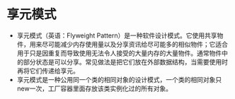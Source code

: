 
# 享元模式
* 享元模式（英语：Flyweight Pattern）是一种软件设计模式。它使用共享物件，用来尽可能减少内存使用量以及分享资讯给尽可能多的相似物件；它适合用于只是因重复而导致使用无法令人接受的大量内存的大量物件。通常物件中的部分状态是可以分享。常见做法是把它们放在外部数据结构，当需要使用时再将它们传递给享元。
* 享元模式是一种公用同一个类的相同对象的设计模式，一个类的相同对象只new一次，工厂容器里面存放该类实例化过的所有对象。
